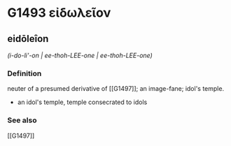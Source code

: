 # G1493 εἰδωλεῖον

## eidōleîon

_(i-do-li'-on | ee-thoh-LEE-one | ee-thoh-LEE-one)_

### Definition

neuter of a presumed derivative of [[G1497]]; an image-fane; idol's temple.

- an idol's temple, temple consecrated to idols

### See also

[[G1497]]

